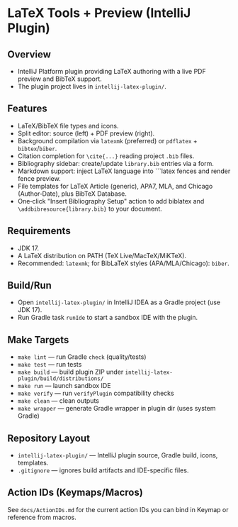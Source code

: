 LaTeX Tools + Preview (IntelliJ Plugin)
=======================================

## Overview
- IntelliJ Platform plugin providing LaTeX authoring with a live PDF preview and BibTeX support.
- The plugin project lives in `intellij-latex-plugin/`.

## Features
- LaTeX/BibTeX file types and icons.
- Split editor: source (left) + PDF preview (right).
- Background compilation via `latexmk` (preferred) or `pdflatex` + `bibtex`/`biber`.
- Citation completion for `\cite{...}` reading project `.bib` files.
- Bibliography sidebar: create/update `library.bib` entries via a form.
- Markdown support: inject LaTeX language into ```latex fences and render fence preview.
- File templates for LaTeX Article (generic), APA7, MLA, and Chicago (Author‑Date), plus BibTeX Database.
- One‑click "Insert Bibliography Setup" action to add biblatex and `\addbibresource{library.bib}` to your document.

## Requirements
- JDK 17.
- A LaTeX distribution on PATH (TeX Live/MacTeX/MiKTeX).
- Recommended: `latexmk`; for BibLaTeX styles (APA/MLA/Chicago): `biber`.

## Build/Run
- Open `intellij-latex-plugin/` in IntelliJ IDEA as a Gradle project (use JDK 17).
- Run Gradle task `runIde` to start a sandbox IDE with the plugin.

## Make Targets
- `make lint` — run Gradle `check` (quality/tests)
- `make test` — run tests
- `make build` — build plugin ZIP under `intellij-latex-plugin/build/distributions/`
- `make run` — launch sandbox IDE
- `make verify` — run `verifyPlugin` compatibility checks
- `make clean` — clean outputs
- `make wrapper` — generate Gradle wrapper in plugin dir (uses system Gradle)

## Repository Layout
- `intellij-latex-plugin/` — IntelliJ plugin source, Gradle build, icons, templates.
- `.gitignore` — ignores build artifacts and IDE-specific files.

## Action IDs (Keymaps/Macros)
See `docs/ActionIDs.md` for the current action IDs you can bind in Keymap or reference from macros.
